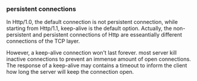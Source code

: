 ### persistent connections
In Http/1.0, the default connection is not persistent connection, while starting from Http/1.1, keep-alive is the default option.
Actually, the non-persistent and persistent connections of Http are esseantially different connections of the TCP layer.

However, a keep-alive connection won't last forever. most server kill inactive connections to prevent an immense amount of open connections. The response of a keep-alive may contains a timeout to inform the client how long the server will keep the connection open.